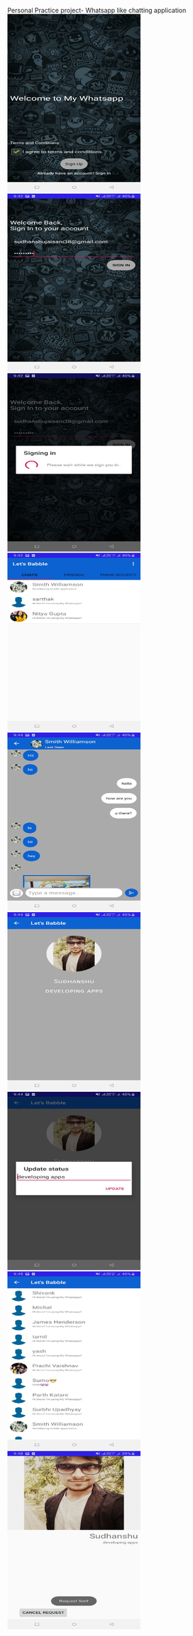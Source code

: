 Personal Practice project- Whatsapp like chatting application
<img src="/screenshots/1.jpg" width="300" height="400" />
<img src="/screenshots/2.jpg" width="300" height="400" />
<img src="/screenshots/3.jpg" width="300" height="400" />
<img src="/screenshots/4.jpg" width="300" height="400" />
<img src="/screenshots/5.jpg" width="300" height="400" />
<img src="/screenshots/6.jpg" width="300" height="400" />
<img src="/screenshots/7.jpg" width="300" height="400" />
<img src="/screenshots/8.jpg" width="300" height="400" />
<img src="/screenshots/9.jpg" width="300" height="400" />